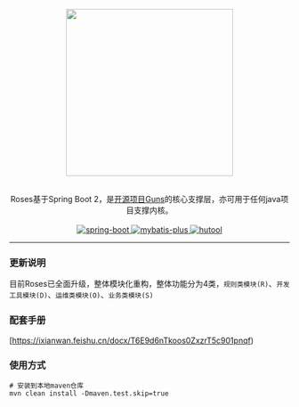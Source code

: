 <p align="center">
    <img src="https://images.gitee.com/uploads/images/2019/0112/222304_562302ff_551203.png" width="300">
    <br>      
    <br>      
    <p align="center">
        Roses基于Spring Boot 2，是<a target="_blank" href="https://github.com/howe/guns">开源项目Guns</a>的核心支撑层，亦可用于任何java项目支撑内核。
        <br>
        <br>
        <a href="http://spring.io/projects/spring-boot">
            <img src="https://img.shields.io/badge/spring--boot-2.3.5-green.svg" alt="spring-boot">
        </a>
        <a href="http://mp.baomidou.com">
            <img src="https://img.shields.io/badge/mybatis--plus-3.4.0-blue.svg" alt="mybatis-plus">
        </a>  
        <a href="https://www.hutool.cn/">
            <img src="https://img.shields.io/badge/hutool-5.4.4-blue.svg" alt="hutool">
        </a>  
    </p>
</p>

-----------------------------------------------------------------------------------------------

### 更新说明

目前Roses已全面升级，整体模块化重构，整体功能分为4类，`规则类模块(R)`、`开发工具模块(D)`、`运维类模块(O)`、`业务类模块(S)`

### 配套手册

[https://ixianwan.feishu.cn/docx/T6E9d6nTkoos0ZxzrT5c901pnqf)

### 使用方式

```
# 安装到本地maven仓库
mvn clean install -Dmaven.test.skip=true
```
